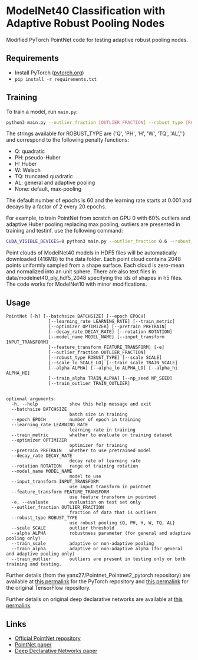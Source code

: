 # ModelNet40 Classification with Adaptive Robust Pooling Nodes

Modified PyTorch PointNet code for testing adaptive robust pooling nodes.

## Requirements

- Install PyTorch ([pytorch.org](http://pytorch.org))
- `pip install -r requirements.txt`

## Training

To train a model, run `main.py`:

```bash
python3 main.py --outlier_fraction [OUTLIER_FRACTION] --robust_type [ROBUST_TYPE] --scale [SCALE] --alpha [ALPHA]
```

The strings available for ROBUST_TYPE are {'Q', 'PH', 'H', 'W', 'TQ', 'AL',''} and correspond to the following penalty functions:
- Q: quadratic
- PH: pseudo-Huber
- H: Huber
- W: Welsch
- TQ: truncated quadratic
- AL: general and adaptive pooling
- None: default, max-pooling

The default number of epochs is 60 and the learning rate starts at 0.001 and decays by a factor of 2 every 20 epochs.

For example, to train PointNet from scratch on GPU 0 with 60% outliers and adaptive Huber pooling replacing max pooling; outliers are presented in training and testinf. use the following command:

```bash
CUDA_VISIBLE_DEVICES=0 python3 main.py --outlier_fraction 0.6 --robust_type 'H' --scale 1.0 --epoch 60  --train_scale True --train_outlier True 
```

Point clouds of ModelNet40 models in HDF5 files will be automatically downloaded (416MB) to the data folder. Each point cloud contains 2048 points uniformly sampled from a shape surface. Each cloud is zero-mean and normalized into an unit sphere. There are also text files in data/modelnet40_ply_hdf5_2048 specifying the ids of shapes in h5 files. The code works for ModelNet10 with minor modifications.

## Usage

```
PointNet [-h] [--batchsize BATCHSIZE] [--epoch EPOCH]
                [--learning_rate LEARNING_RATE] [--train_metric]
                [--optimizer OPTIMIZER] [--pretrain PRETRAIN]
                [--decay_rate DECAY_RATE] [--rotation ROTATION]
                [--model_name MODEL_NAME] [--input_transform INPUT_TRANSFORM]
                [--feature_transform FEATURE_TRANSFORM] [-e]
                [--outlier_fraction OUTLIER_FRACTION]
                [--robust_type ROBUST_TYPE] [--scale SCALE]
                [--scale_lo SCALE_LO] [--train_scale TRAIN_SCALE]
                [--alpha ALPHA] [--alpha_lo ALPHA_LO] [--alpha_hi ALPHA_HI]
                [--train_alpha TRAIN_ALPHA] [--np_seed NP_SEED]
                [--train_outlier TRAIN_OUTLIER]


optional arguments:
  -h, --help            show this help message and exit
  --batchsize BATCHSIZE
                        batch size in training
  --epoch EPOCH         number of epoch in training
  --learning_rate LEARNING_RATE
                        learning rate in training
  --train_metric        whether to evaluate on training dataset
  --optimizer OPTIMIZER
                        optimizer for training
  --pretrain PRETRAIN   whether to use pretrained model
  --decay_rate DECAY_RATE
                        decay rate of learning rate
  --rotation ROTATION   range of training rotation
  --model_name MODEL_NAME
                        model to use
  --input_transform INPUT_TRANSFORM
                        use input transform in pointnet
  --feature_transform FEATURE_TRANSFORM
                        use feature transform in pointnet
  -e, --evaluate        evaluation on test set only
  --outlier_fraction OUTLIER_FRACTION
                        fraction of data that is outliers
  --robust_type ROBUST_TYPE
                        use robust pooling {Q, PH, H, W, TQ, AL}
  --scale SCALE         outlier threshold
  --alpha ALPHA         robustness parameter (for general and adaptive pooling only)
  --train_scale         adaptive or non-adaptive pooling
  --train_alpha         adaptive or non-adaptive alpha (for general and adaptive pooling only)
  --train_outlier       outliers are present in testing only or both training and testing.
```

Further details (from the yanx27/Pointnet_Pointnet2_pytorch repository) are available at [this permalink](https://github.com/yanx27/Pointnet_Pointnet2_pytorch/tree/31deedb10b85ec30178df57a6389b2f326f7c970) for the PyTorch repository and 
[this permalink](https://github.com/charlesq34/pointnet/tree/539db60eb63335ae00fe0da0c8e38c791c764d2b) for the original TensorFlow repository.

Further details on original deep declarative networks are available at [this permalink](https://github.com/anucvml/ddn).

## Links
- [Official PointNet repository](https://github.com/charlesq34/pointnet)
- [PointNet paper](http://openaccess.thecvf.com/content_cvpr_2017/papers/Qi_PointNet_Deep_Learning_CVPR_2017_paper.pdf)
- [Deep Declarative Networks paper](https://arxiv.org/pdf/1909.04866.pdf)

